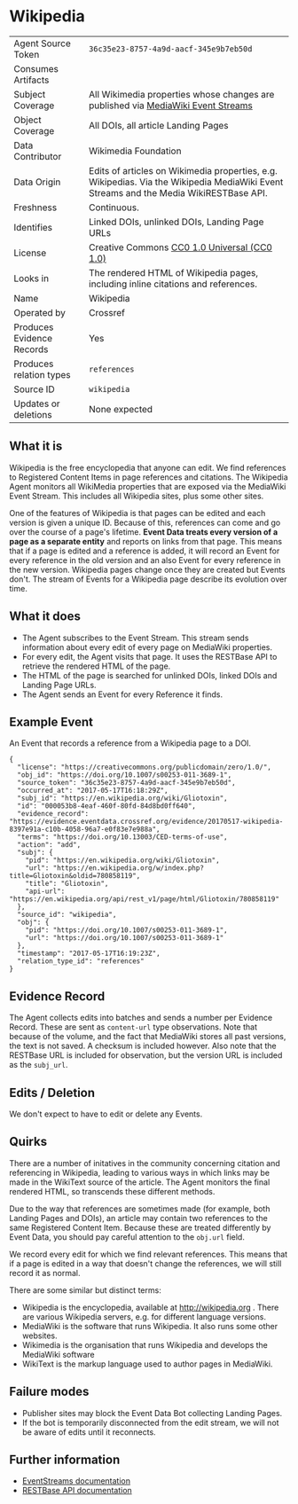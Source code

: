 # Wikipedia

| | |
|---------------------------|-|
| Agent Source Token        | `36c35e23-8757-4a9d-aacf-345e9b7eb50d` |
| Consumes Artifacts        | |
| Subject Coverage          | All Wikimedia properties whose changes are published via [MediaWiki Event Streams](https://wikitech.wikimedia.org/wiki/EventStreams)|
| Object Coverage           | All DOIs, all article Landing Pages |
| Data Contributor          | Wikimedia Foundation |
| Data Origin               | Edits of articles on Wikimedia properties, e.g. Wikipedias. Via the Wikipedia MediaWiki Event Streams and the Media WikiRESTBase API.|
| Freshness                 | Continuous. |
| Identifies                | Linked DOIs, unlinked DOIs, Landing Page URLs |
| License                   | Creative Commons [CC0 1.0 Universal (CC0 1.0)](https://creativecommons.org/publicdomain/zero/1.0/) |
| Looks in                  | The rendered HTML of Wikipedia pages, including inline citations and references. |
| Name                      | Wikipedia |
| Operated by               | Crossref |
| Produces Evidence Records | Yes |
| Produces relation types   | `references` |
| Source ID                 | `wikipedia` |
| Updates or deletions      | None expected |

## What it is

Wikipedia is the free encyclopedia that anyone can edit. We find references to Registered Content Items in page references and citations. The Wikipedia Agent monitors all WikiMedia properties that are exposed via the MediaWiki Event Stream. This includes all Wikipedia sites, plus some other sites.

One of the features of Wikipedia is that pages can be edited and each version is given a unique ID. Because of this, references can come and go over the course of a page's lifetime. **Event Data treats every version of a page as a separate entity** and reports on links from that page. This means that if a page is edited and a reference is added, it will record an Event for every reference in the old version and an also Event for every reference in the new version. Wikipedia pages change once they are created but Events don't. The stream of Events for a Wikipedia page describe its evolution over time.

## What it does

 - The Agent subscribes to the Event Stream. This stream sends information about every edit of every page on MediaWiki properties. 
 - For every edit, the Agent visits that page. It uses the RESTBase API to retrieve the rendered HTML of the page.
 - The HTML of the page is searched for unlinked DOIs, linked DOIs and Landing Page URLs.
 - The Agent sends an Event for every Reference it finds.

## Example Event

An Event that records a reference from a Wikipedia page to a DOI.

    {
      "license": "https://creativecommons.org/publicdomain/zero/1.0/",
      "obj_id": "https://doi.org/10.1007/s00253-011-3689-1",
      "source_token": "36c35e23-8757-4a9d-aacf-345e9b7eb50d",
      "occurred_at": "2017-05-17T16:18:29Z",
      "subj_id": "https://en.wikipedia.org/wiki/Gliotoxin",
      "id": "000053b8-4eaf-460f-80fd-84d8bd0ff640",
      "evidence_record": "https://evidence.eventdata.crossref.org/evidence/20170517-wikipedia-8397e91a-c10b-4058-96a7-e0f83e7e988a",
      "terms": "https://doi.org/10.13003/CED-terms-of-use",
      "action": "add",
      "subj": {
        "pid": "https://en.wikipedia.org/wiki/Gliotoxin",
        "url": "https://en.wikipedia.org/w/index.php?title=Gliotoxin&oldid=780858119",
        "title": "Gliotoxin",
        "api-url": "https://en.wikipedia.org/api/rest_v1/page/html/Gliotoxin/780858119"
      },
      "source_id": "wikipedia",
      "obj": {
        "pid": "https://doi.org/10.1007/s00253-011-3689-1",
        "url": "https://doi.org/10.1007/s00253-011-3689-1"
      },
      "timestamp": "2017-05-17T16:19:23Z",
      "relation_type_id": "references"
    }

## Evidence Record

The Agent collects edits into batches and sends a number per Evidence Record. These are sent as `content-url` type observations. Note that because of the volume, and the fact that MediaWiki stores all past versions, the text is not saved. A checksum is included however. Also note that the RESTBase URL is included for observation, but the version URL is included as the `subj_url`.

## Edits / Deletion

We don't expect to have to edit or delete any Events.

## Quirks

There are a number of initatives in the community concerning citation and referencing in Wikipedia, leading to various ways in which links may be made in the WikiText source of the article. The Agent monitors the final rendered HTML, so transcends these different methods.

Due to the way that references are sometimes made (for example, both Landing Pages and DOIs), an article may contain two references to the same Registered Content Item. Because these are treated differently by Event Data, you should pay careful attention to the `obj.url` field.

We record every edit for which we find relevant references. This means that if a page is edited in a way that doesn't change the references, we will still record it as normal.

There are some similar but distinct terms:
 - Wikipedia is the encyclopedia, available at http://wikipedia.org . There are various Wikipedia servers, e.g. for different language versions.
 - MediaWiki is the software that runs Wikipedia. It also runs some other websites. 
 - Wikimedia is the organisation that runs Wikipedia and develops the MediaWiki software
 - WikiText is the markup language used to author pages in MediaWiki.

## Failure modes

 - Publisher sites may block the Event Data Bot collecting Landing Pages.
 - If the bot is temporarily disconnected from the edit stream, we will not be aware of edits until it reconnects.

## Further information

 - [EventStreams documentation](https://wikitech.wikimedia.org/wiki/EventStreams)
 - [RESTBase API documentation](https://www.mediawiki.org/wiki/RESTBase)
